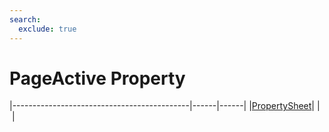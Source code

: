```yaml
---
search:
  exclude: true
---
```


<h1 class="heading"><span class="name">PageActive Property</span></h1>

|--------------------------------------------|------|------|
|[PropertySheet](../objects/propertysheet.md)|&nbsp;|&nbsp;|
